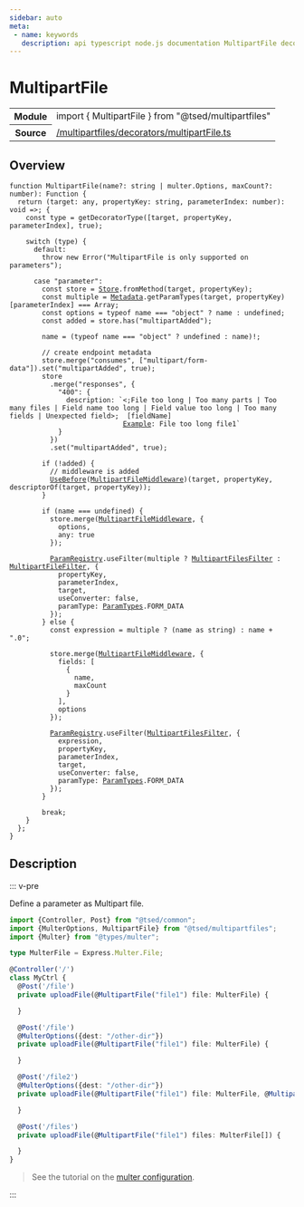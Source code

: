 ```yaml
---
sidebar: auto
meta:
 - name: keywords
   description: api typescript node.js documentation MultipartFile decorator
---
```

# MultipartFile <Badge text="Decorator" type="decorator"/>
<!-- Summary -->
<section class="symbol-info"><table class="is-full-width"><tbody><tr><th>Module</th><td><div class="lang-typescript"><span class="token keyword">import</span> { MultipartFile }&nbsp;<span class="token keyword">from</span>&nbsp;<span class="token string">"@tsed/multipartfiles"</span></div></td></tr><tr><th>Source</th><td><a href="https://github.com/Romakita/ts-express-decorators/blob/v4.30.1/src//multipartfiles/decorators/multipartFile.ts#L0-L0">/multipartfiles/decorators/multipartFile.ts</a></td></tr></tbody></table></section>

<!-- Overview -->
## Overview


<pre><code class="typescript-lang ">function <span class="token function">MultipartFile</span><span class="token punctuation">(</span>name?<span class="token punctuation">:</span> <span class="token keyword">string</span> | multer.Options<span class="token punctuation">,</span> maxCount?<span class="token punctuation">:</span> <span class="token keyword">number</span><span class="token punctuation">)</span><span class="token punctuation">:</span> Function <span class="token punctuation">{</span>
  return <span class="token punctuation">(</span>target<span class="token punctuation">:</span> <span class="token keyword">any</span><span class="token punctuation">,</span> propertyKey<span class="token punctuation">:</span> <span class="token keyword">string</span><span class="token punctuation">,</span> parameterIndex<span class="token punctuation">:</span> <span class="token keyword">number</span><span class="token punctuation">)</span><span class="token punctuation">:</span> <span class="token keyword">void</span> =&gt<span class="token punctuation">;</span> <span class="token punctuation">{</span>
    <span class="token keyword">const</span> type<span class="token punctuation"> = </span><span class="token function">getDecoratorType</span><span class="token punctuation">(</span><span class="token punctuation">[</span>target<span class="token punctuation">,</span> propertyKey<span class="token punctuation">,</span> parameterIndex<span class="token punctuation">]</span><span class="token punctuation">,</span> true<span class="token punctuation">)</span><span class="token punctuation">;</span>

    switch <span class="token punctuation">(</span>type<span class="token punctuation">)</span> <span class="token punctuation">{</span>
      default<span class="token punctuation">:</span>
        throw new <span class="token function">Error</span><span class="token punctuation">(</span>"MultipartFile is only supported on parameters"<span class="token punctuation">)</span><span class="token punctuation">;</span>

      case "parameter"<span class="token punctuation">:</span>
        <span class="token keyword">const</span> store<span class="token punctuation"> = </span><a href="/api/core/class/Store.html"><span class="token">Store</span></a>.<span class="token function">fromMethod</span><span class="token punctuation">(</span>target<span class="token punctuation">,</span> propertyKey<span class="token punctuation">)</span><span class="token punctuation">;</span>
        <span class="token keyword">const</span> multiple<span class="token punctuation"> = </span><a href="/api/core/class/Metadata.html"><span class="token">Metadata</span></a>.<span class="token function">getParamTypes</span><span class="token punctuation">(</span>target<span class="token punctuation">,</span> propertyKey<span class="token punctuation">)</span><span class="token punctuation">[</span>parameterIndex<span class="token punctuation">]</span> === Array<span class="token punctuation">;</span>
        <span class="token keyword">const</span> options<span class="token punctuation"> = </span>typeof name === <span class="token string">"object"</span> ? name <span class="token punctuation">:</span> undefined<span class="token punctuation">;</span>
        <span class="token keyword">const</span> added<span class="token punctuation"> = </span>store.<span class="token function">has</span><span class="token punctuation">(</span>"multipartAdded"<span class="token punctuation">)</span><span class="token punctuation">;</span>

        name<span class="token punctuation"> = </span><span class="token punctuation">(</span>typeof name === <span class="token string">"object"</span> ? undefined <span class="token punctuation">:</span> name<span class="token punctuation">)</span>!<span class="token punctuation">;</span>

        // create endpoint metadata
        store.<span class="token function">merge</span><span class="token punctuation">(</span>"consumes"<span class="token punctuation">,</span> <span class="token punctuation">[</span>"multipart/form-data"<span class="token punctuation">]</span><span class="token punctuation">)</span>.<span class="token function">set</span><span class="token punctuation">(</span>"multipartAdded"<span class="token punctuation">,</span> true<span class="token punctuation">)</span><span class="token punctuation">;</span>
        store
          .<span class="token function">merge</span><span class="token punctuation">(</span>"responses"<span class="token punctuation">,</span> <span class="token punctuation">{</span>
            "400"<span class="token punctuation">:</span> <span class="token punctuation">{</span>
              description<span class="token punctuation">:</span> `&lt<span class="token punctuation">;</span>File too long | Too many parts | Too many files | Field name too long | Field value too long | Too many fields | Unexpected field&gt<span class="token punctuation">;</span>  <span class="token punctuation">[</span>fieldName<span class="token punctuation">]</span>
                            <a href="/api/swagger/decorators/Example.html"><span class="token">Example</span></a><span class="token punctuation">:</span> File too long file1`
            <span class="token punctuation">}</span>
          <span class="token punctuation">}</span><span class="token punctuation">)</span>
          .<span class="token function">set</span><span class="token punctuation">(</span>"multipartAdded"<span class="token punctuation">,</span> true<span class="token punctuation">)</span><span class="token punctuation">;</span>

        if <span class="token punctuation">(</span>!added<span class="token punctuation">)</span> <span class="token punctuation">{</span>
          // middleware is added
          <span class="token function"><a href="/api/common/mvc/decorators/method/UseBefore.html"><span class="token">UseBefore</span></a></span><span class="token punctuation">(</span><a href="/api/multipartfiles/middlewares/MultipartFileMiddleware.html"><span class="token">MultipartFileMiddleware</span></a><span class="token punctuation">)</span><span class="token punctuation">(</span>target<span class="token punctuation">,</span> propertyKey<span class="token punctuation">,</span> <span class="token function">descriptorOf</span><span class="token punctuation">(</span>target<span class="token punctuation">,</span> propertyKey<span class="token punctuation">)</span><span class="token punctuation">)</span><span class="token punctuation">;</span>
        <span class="token punctuation">}</span>

        if <span class="token punctuation">(</span>name === undefined<span class="token punctuation">)</span> <span class="token punctuation">{</span>
          store.<span class="token function">merge</span><span class="token punctuation">(</span><a href="/api/multipartfiles/middlewares/MultipartFileMiddleware.html"><span class="token">MultipartFileMiddleware</span></a><span class="token punctuation">,</span> <span class="token punctuation">{</span>
            options<span class="token punctuation">,</span>
            <span class="token keyword">any</span><span class="token punctuation">:</span> true
          <span class="token punctuation">}</span><span class="token punctuation">)</span><span class="token punctuation">;</span>

          <a href="/api/common/filters/registries/ParamRegistry.html"><span class="token">ParamRegistry</span></a>.<span class="token function">useFilter</span><span class="token punctuation">(</span>multiple ? <a href="/api/multipartfiles/components/MultipartFilesFilter.html"><span class="token">MultipartFilesFilter</span></a> <span class="token punctuation">:</span> <a href="/api/multipartfiles/components/MultipartFileFilter.html"><span class="token">MultipartFileFilter</span></a><span class="token punctuation">,</span> <span class="token punctuation">{</span>
            propertyKey<span class="token punctuation">,</span>
            parameterIndex<span class="token punctuation">,</span>
            target<span class="token punctuation">,</span>
            useConverter<span class="token punctuation">:</span> false<span class="token punctuation">,</span>
            paramType<span class="token punctuation">:</span> <a href="/api/common/filters/interfaces/ParamTypes.html"><span class="token">ParamTypes</span></a>.FORM_DATA
          <span class="token punctuation">}</span><span class="token punctuation">)</span><span class="token punctuation">;</span>
        <span class="token punctuation">}</span> else <span class="token punctuation">{</span>
          <span class="token keyword">const</span> expression<span class="token punctuation"> = </span>multiple ? <span class="token punctuation">(</span>name <span class="token keyword">as</span> <span class="token keyword">string</span><span class="token punctuation">)</span> <span class="token punctuation">:</span> name + ".0"<span class="token punctuation">;</span>

          store.<span class="token function">merge</span><span class="token punctuation">(</span><a href="/api/multipartfiles/middlewares/MultipartFileMiddleware.html"><span class="token">MultipartFileMiddleware</span></a><span class="token punctuation">,</span> <span class="token punctuation">{</span>
            fields<span class="token punctuation">:</span> <span class="token punctuation">[</span>
              <span class="token punctuation">{</span>
                name<span class="token punctuation">,</span>
                maxCount
              <span class="token punctuation">}</span>
            <span class="token punctuation">]</span><span class="token punctuation">,</span>
            options
          <span class="token punctuation">}</span><span class="token punctuation">)</span><span class="token punctuation">;</span>

          <a href="/api/common/filters/registries/ParamRegistry.html"><span class="token">ParamRegistry</span></a>.<span class="token function">useFilter</span><span class="token punctuation">(</span><a href="/api/multipartfiles/components/MultipartFilesFilter.html"><span class="token">MultipartFilesFilter</span></a><span class="token punctuation">,</span> <span class="token punctuation">{</span>
            expression<span class="token punctuation">,</span>
            propertyKey<span class="token punctuation">,</span>
            parameterIndex<span class="token punctuation">,</span>
            target<span class="token punctuation">,</span>
            useConverter<span class="token punctuation">:</span> false<span class="token punctuation">,</span>
            paramType<span class="token punctuation">:</span> <a href="/api/common/filters/interfaces/ParamTypes.html"><span class="token">ParamTypes</span></a>.FORM_DATA
          <span class="token punctuation">}</span><span class="token punctuation">)</span><span class="token punctuation">;</span>
        <span class="token punctuation">}</span>

        break<span class="token punctuation">;</span>
    <span class="token punctuation">}</span>
  <span class="token punctuation">}</span><span class="token punctuation">;</span>
<span class="token punctuation">}</span>
</code></pre>



<!-- Description -->
## Description

::: v-pre

Define a parameter as Multipart file.

```typescript
import {Controller, Post} from "@tsed/common";
import {MulterOptions, MultipartFile} from "@tsed/multipartfiles";
import {Multer} from "@types/multer";

type MulterFile = Express.Multer.File;

@Controller('/')
class MyCtrl {
  @Post('/file')
  private uploadFile(@MultipartFile("file1") file: MulterFile) {

  }

  @Post('/file')
  @MulterOptions({dest: "/other-dir"})
  private uploadFile(@MultipartFile("file1") file: MulterFile) {

  }

  @Post('/file2')
  @MulterOptions({dest: "/other-dir"})
  private uploadFile(@MultipartFile("file1") file: MulterFile, @MultipartFile("file2") file2: MulterFile) {

  }

  @Post('/files')
  private uploadFile(@MultipartFile("file1") files: MulterFile[]) {

  }
}
```

> See the tutorial on the [multer configuration](/tutorials/multer.md).


:::